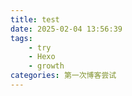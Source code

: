 ```yaml
---
title: test
date: 2025-02-04 13:56:39
tags:
    - try
    - Hexo
    - growth
categories: 第一次博客尝试
---
```

